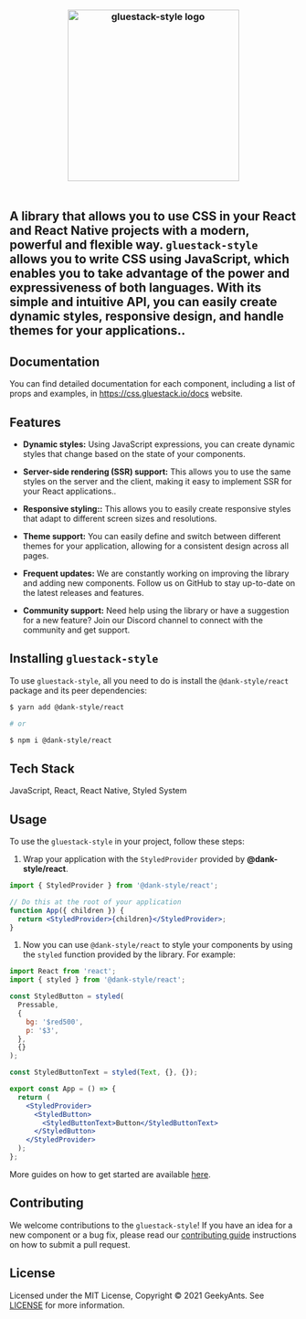 <h3 align="center">
  <a href="https://github.com/gluestack/dank-style">
    <img src="https://raw.githubusercontent.com/gluestack/dank-style/development/img/dank-logo-readme.png" alt="gluestack-style logo" width="300px">
  </a>
  <br>
  <br>
</h3>

## A library that allows you to use CSS in your React and React Native projects with a modern, powerful and flexible way. `gluestack-style` allows you to write CSS using JavaScript, which enables you to take advantage of the power and expressiveness of both languages. With its simple and intuitive API, you can easily create dynamic styles, responsive design, and handle themes for your applications..

## Documentation

You can find detailed documentation for each component, including a list of props and examples, in https://css.gluestack.io/docs website.

## Features

- **Dynamic styles:** Using JavaScript expressions, you can create dynamic styles that change based on the state of your components.

- **Server-side rendering (SSR) support:** This allows you to use the same styles on the server and the client, making it easy to implement SSR for your React applications..

- **Responsive styling::** This allows you to easily create responsive styles that adapt to different screen sizes and resolutions.

- **Theme support:** You can easily define and switch between different themes for your application, allowing for a consistent design across all pages.

- **Frequent updates:** We are constantly working on improving the library and adding new components. Follow us on GitHub to stay up-to-date on the latest releases and features.

- **Community support:** Need help using the library or have a suggestion for a new feature? Join our Discord channel to connect with the community and get support.

## Installing `gluestack-style`

To use `gluestack-style`, all you need to do is install the
`@dank-style/react` package and its peer dependencies:

```sh
$ yarn add @dank-style/react

# or

$ npm i @dank-style/react
```

## Tech Stack

JavaScript, React, React Native, Styled System

## Usage

To use the `gluestack-style` in your project, follow these steps:

1. Wrap your application with the `StyledProvider` provided by
   **@dank-style/react**.

```jsx
import { StyledProvider } from '@dank-style/react';

// Do this at the root of your application
function App({ children }) {
  return <StyledProvider>{children}</StyledProvider>;
}
```

1. Now you can use `@dank-style/react` to style your components by using the `styled` function provided by the library. For example:

```jsx
import React from 'react';
import { styled } from '@dank-style/react';

const StyledButton = styled(
  Pressable,
  {
    bg: '$red500',
    p: '$3',
  },
  {}
);

const StyledButtonText = styled(Text, {}, {});

export const App = () => {
  return (
    <StyledProvider>
      <StyledButton>
        <StyledButtonText>Button</StyledButtonText>
      </StyledButton>
    </StyledProvider>
  );
};
```

More guides on how to get started are available
[here](https://css.gluestack.io/).

## Contributing

We welcome contributions to the `gluestack-style`! If you have an idea for a new component or a bug fix, please read our [contributing guide](./CONTRIBUTING.md) instructions on how to submit a pull request.

## License

Licensed under the MIT License, Copyright © 2021 GeekyAnts. See [LICENSE](https://github.com/gluestack/dank-style/blob/master/LICENSE) for more information.
